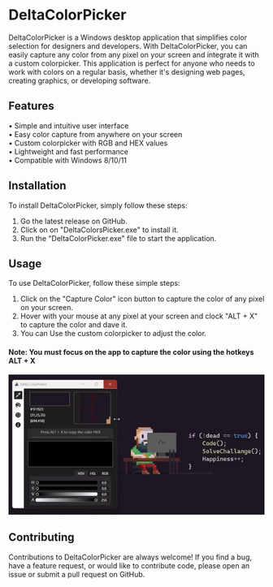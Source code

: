 # DeltaColorPicker
DeltaColorPicker is a Windows desktop application that simplifies color selection for designers and developers. With DeltaColorPicker, you can easily capture any color from any pixel on your screen and integrate it with a custom colorpicker. This application is perfect for anyone who needs to work with colors on a regular basis, whether it's designing web pages, creating graphics, or developing software.

## Features
• Simple and intuitive user interface </br>
• Easy color capture from anywhere on your screen </br>
• Custom colorpicker with RGB and HEX values </br>
• Lightweight and fast performance </br>
• Compatible with Windows 8/10/11 </br>

## Installation
To install DeltaColorPicker, simply follow these steps:
1. Go the latest release on GitHub.
2. Click on on "DeltaColorsPicker.exe" to install it.
3. Run the "DeltaColorPicker.exe" file to start the application.

## Usage
To use DeltaColorPicker, follow these simple steps:
1. Click on the "Capture Color" icon button to capture the color of any pixel on your screen.
2. Hover with your mouse at any pixel at your screen and clock "ALT + X" to capture the color and dave it.
3. You can Use the custom colorpicker to adjust the color.
#### Note: You must focus on the app to capture the color using the hotkeys ALT + X


![DeltaColorPicker Screenshot](How-To-Use.gif)

## Contributing
Contributions to DeltaColorPicker are always welcome! If you find a bug, have a feature request, or would like to contribute code, please open an issue or submit a pull request on GitHub.
